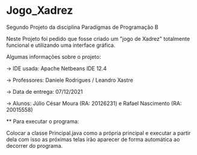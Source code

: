 # Jogo_Xadrez

Segundo Projeto da disciplina Paradigmas de Programação B

Neste Projeto foi pedido que fosse criado um "jogo de Xadrez" totalmente funcional e utilizando uma interface gráfica.

Algumas informações sobre o projeto:

-> IDE usada: Apache Netbeans IDE 12.4

-> Professores: Daniele Rodrigues /
                Leandro Xastre

-> Data de entrega: 07/12/2021

-> Alunos: Júlio César Moura (RA: 20126231) e
           Rafael Nascimento (RA: 20015558)

** Para executar o programa:

Colocar a classe Principal.java como a própria principal e executar a partir dela com isso 
as próximas telas irão aparecer de forma automática ao decorrer do programa.
